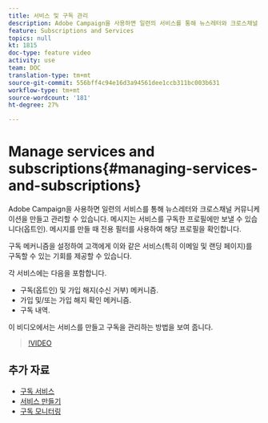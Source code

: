 ```yaml
---
title: 서비스 및 구독 관리
description: Adobe Campaign을 사용하면 일련의 서비스를 통해 뉴스레터와 크로스채널 커뮤니케이션을 만들고 관리할 수 있습니다. 이 비디오에서는 Adobe Campaign Standard(ACS)에서 서비스를 만들고 구독을 관리하는 방법을 보여 줍니다.
feature: Subscriptions and Services
topics: null
kt: 1815
doc-type: feature video
activity: use
team: DOC
translation-type: tm+mt
source-git-commit: 556bff4c94e16d3a94561dee1ccb311bc003b631
workflow-type: tm+mt
source-wordcount: '181'
ht-degree: 27%

---
```



# Manage services and subscriptions{#managing-services-and-subscriptions}

Adobe Campaign을 사용하면 일련의 서비스를 통해 뉴스레터와 크로스채널 커뮤니케이션을 만들고 관리할 수 있습니다. 메시지는 서비스를 구독한 프로필에만 보낼 수 있습니다(옵트인). 메시지를 만들 때 전용 필터를 사용하여 해당 프로필을 확인합니다.

구독 메커니즘을 설정하여 고객에게 이와 같은 서비스(특히 이메일 및 랜딩 페이지)를 구독할 수 있는 기회를 제공할 수 있습니다.

각 서비스에는 다음을 포함합니다.

* 구독(옵트인) 및 가입 해지(수신 거부) 메커니즘.
* 가입 및/또는 가입 해지 확인 메커니즘.
* 구독 내역.

이 비디오에서는 서비스를 만들고 구독을 관리하는 방법을 보여 줍니다.

>[!VIDEO](https://video.tv.adobe.com/v/24673?quality=12)

## 추가 자료

* [구독 서비스](https://docs.adobe.com/content/help/en/campaign-standard/using/managing-processes-and-data/data-management-activities/subscription-services.html)
* [서비스 만들기](https://docs.adobe.com/content/help/en/campaign-standard/using/profiles-and-audiences/managing-subscriptions/creating-a-service.html)
* [구독 모니터링](https://docs.adobe.com/content/help/en/campaign-standard/using/profiles-and-audiences/managing-subscriptions/monitoring-subscriptions.html)
